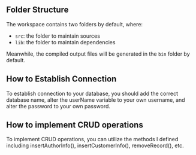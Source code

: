 ## Folder Structure

The workspace contains two folders by default, where:

- `src`: the folder to maintain sources
- `lib`: the folder to maintain dependencies

Meanwhile, the compiled output files will be generated in the `bin` folder by default.

## How to Establish Connection

To establish connection to your database, you should add the correct database name, alter the userName variable to your own username, and alter the password to your own password.

## How to implement CRUD operations

To implement CRUD operations, you can utilize the methods I defined including insertAuthorInfo(), insertCustomerInfo(), removeRecord(), etc.
